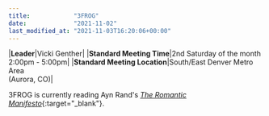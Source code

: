 ```yaml
---
title:            "3FROG"
date:             "2021-11-02"
last_modified_at: "2021-11-03T16:20:06+00:00"
---
```


|**Leader**|Vicki Genther|
|**Standard Meeting Time**|2nd Saturday of the month<br />2:00pm - 5:00pm|
|**Standard Meeting Location**|South/East Denver Metro Area<br />(Aurora, CO)|

3FROG is currently reading Ayn Rand's [_The Romantic Manifesto_](http://www.amazon.com/exec/obidos/ASIN/0451149165/frontrangeobj-20){:target="&lowbar;blank"}.
